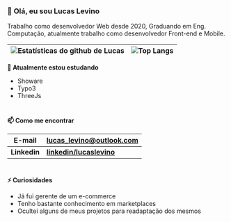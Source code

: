 <!-- 🧲 Imports -->
[LinkedinBdg]: https://i.stack.imgur.com/gVE0j.png 



<!-- 👁 Body -->
### 👋 **Olá, eu sou Lucas Levino**
Trabalho como desenvolvedor Web desde 2020, Graduando em Eng. Computação, atualmente trabalho como desenvolvedor Front-end e Mobile.


| ![Estatísticas do github de Lucas](https://github-readme-stats.vercel.app/api?username=LucasLevino&theme=dracula&show_icons=true&include_all_commits=true&locale=pt-br)  | ![Top Langs](https://github-readme-stats.vercel.app/api/top-langs/?username=LucasLevino&theme=dracula&hide=javascript&layout=compact&locale=pt-br) |
| ------- | -------------------- |

**🌱 Atualmente estou estudando**
- Showare
- Typo3
- ThreeJs

#
**📫 Como me encontrar**

| **E-mail**  | **<lucas_levino@outlook.com>** |
| ------- | -------------------- |
| **Linkedin**  | **[linkedin/lucaslevino](https://www.linkedin.com/in/lucas-levino-345a53113/)** |


#
**⚡ Curiosidades**

- Já fui gerente de um e-commerce
- Tenho bastante conhecimento em marketplaces
- Ocultei alguns de meus projetos para readaptação dos mesmos

